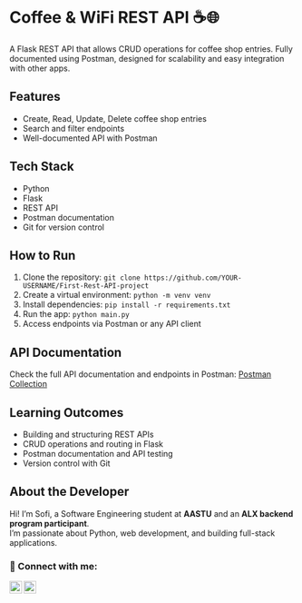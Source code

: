# Coffee & WiFi REST API ☕🌐

A Flask REST API that allows CRUD operations for coffee shop entries. Fully documented using Postman, designed for scalability and easy integration with other apps.

## Features
- Create, Read, Update, Delete coffee shop entries
- Search and filter endpoints
- Well-documented API with Postman

## Tech Stack
- Python
- Flask
- REST API
- Postman documentation
- Git for version control

## How to Run
1. Clone the repository: `git clone https://github.com/YOUR-USERNAME/First-Rest-API-project`
2. Create a virtual environment: `python -m venv venv`
3. Install dependencies: `pip install -r requirements.txt`
4. Run the app: `python main.py`
5. Access endpoints via Postman or any API client

## API Documentation
Check the full API documentation and endpoints in Postman: [Postman Collection](https://www.postman.com/sofi123man-7696833/coffee-and-wifi-public/collection/48400327-4bbefbff-0a88-4299-9804-ab4e27aed89d?action=share&creator=48400327)

## Learning Outcomes
- Building and structuring REST APIs
- CRUD operations and routing in Flask
- Postman documentation and API testing
- Version control with Git

## About the Developer
Hi! I’m Sofi, a Software Engineering student at **AASTU** and an **ALX backend program participant**.  
I’m passionate about Python, web development, and building full-stack applications.  

### 🤳 Connect with me:
[<img align="left" alt="LinkedIn" width="22px" src="https://cdn.jsdelivr.net/npm/simple-icons@v3/icons/linkedin.svg" />][linkedin]
[<img align="left" alt="GitHub" width="22px" src="https://cdn.jsdelivr.net/npm/simple-icons@v3/icons/github.svg" />][github]  

[linkedin]: https://linkedin.com/in/sofoniyas-alebachew-bb876b33b?utm_source=share&utm_campaign=share_via&utm_content=profile&utm_medium=android_app
[github]: https://github.com/YOUR-USERNAME
